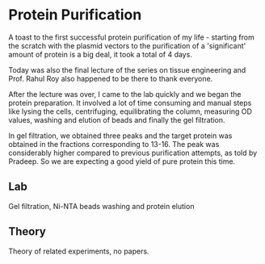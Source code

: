 Protein Purification
====================

A toast to the first successful protein purification of my life - starting from
the scratch with the plasmid vectors to the purification of a 'significant'
amount of protein is a big deal, it took a total of 4 days.

Today was also the final lecture of the series on tissue engineering and Prof.
Rahul Roy also happened to be there to thank everyone.

After the lecture was over, I came to the lab quickly and we began the protein
preparation. It involved a lot of time consuming and manual steps like lysing
the cells, centrifuging, equilibrating the column, measuring OD values, washing
and elution of beads and finally the gel filtration.

In gel filtration, we obtained three peaks and the target protein was obtained
in the fractions corresponding to 13-16. The peak was considerably higher compared
to previous purification attempts, as told by Pradeep. So we are expecting a good
yield of pure protein this time.

Lab
---

Gel filtration, Ni-NTA beads washing and protein elution

Theory
-----

Theory of related experiments, no papers.
